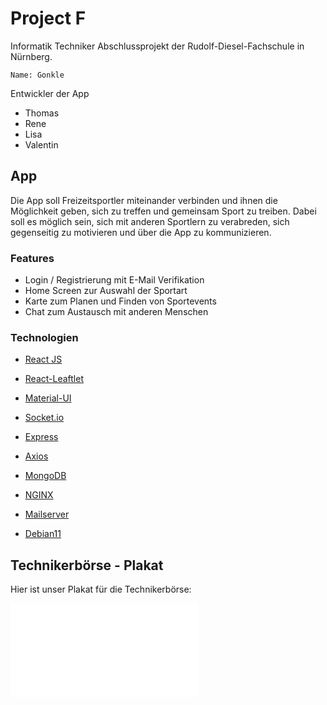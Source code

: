 # Project F
Informatik Techniker Abschlussprojekt der Rudolf-Diesel-Fachschule in Nürnberg.

    Name: Gonkle


Entwickler der App
- Thomas
- Rene
- Lisa
- Valentin

## App

Die App soll Freizeitsportler miteinander verbinden und ihnen die Möglichkeit geben, sich zu treffen und gemeinsam Sport zu treiben. 
Dabei soll es möglich sein, sich mit anderen Sportlern zu verabreden, sich gegenseitig zu motivieren und über die App zu kommunizieren.

### Features

- Login / Registrierung mit E-Mail Verifikation
- Home Screen zur Auswahl der Sportart
- Karte zum Planen und Finden von Sportevents
- Chat zum Austausch mit anderen Menschen

### Technologien
- [React JS](https://reactjs.org/)
- [React-Leaftlet](https://react-leaflet.js.org/)
- [Material-UI](https://mui.com/)
- [Socket.io](https://socket.io/)
- [Express](https://expressjs.com/)
- [Axios](https://axios-http.com/)

- [MongoDB](https://www.mongodb.com/)
- [NGINX](https://www.nginx.com/)
- [Mailserver](https://www.postfix.org/)
- [Debian11](https://www.debian.org/)

## Technikerbörse - Plakat

Hier ist unser Plakat für die Technikerbörse:

<object data="Showcase/Plakat.pdf" type="application/pdf" width="841.89px" height="1189.37px">
    <embed src="Showcase/Plakat.pdf">
</object>
